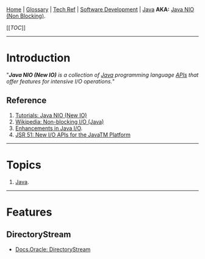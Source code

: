 [Home](/Slalom-LLC/Slalom-Consulting) | [Glossary](/Glossary) | [Tech Ref](/Tech-Ref) | [Software Development](/Tech-Ref/Software-Development) | [Java](/Tech-Ref/Software-Development/Java)
**AKA:** [Java NIO (Non Blocking)](/Tech-Ref/Software-Development/Java/Java-NIO-\(New-IO\)/Java-NIO-\(Non%2DBlocking\)).

[[_TOC_]]

---
# Introduction
"_***Java NIO (New IO)*** is a collection of [Java](/Tech-Ref/Software-Development/Java) programming language [APIs](/Tech-Ref/Software-Development/API-\(Application-Programming-Interface\)) that offer features for intensive I/O operations._"

## Reference
1. [Tutorials: Java NIO (New IO)](http://tutorials.jenkov.com/java-nio/index.html)
1. [Wikipedia: Non-blocking I/O (Java)](https://en.wikipedia.org/wiki/Non-blocking_I/O_(Java))
1. [Enhancements in Java I/O](https://docs.oracle.com/javase/8/docs/technotes/guides/io/enhancements.html).
1. [JSR 51: New I/O APIs for the JavaTM Platform](https://www.jcp.org/en/jsr/detail?id=51)

---
# Topics
1. [Java](/Tech-Ref/Software-Development/Java).

---
# Features

## DirectoryStream
- [Docs.Oracle: DirectoryStream](https://docs.oracle.com/javase/8/docs/api/java/nio/file/DirectoryStream.html)
